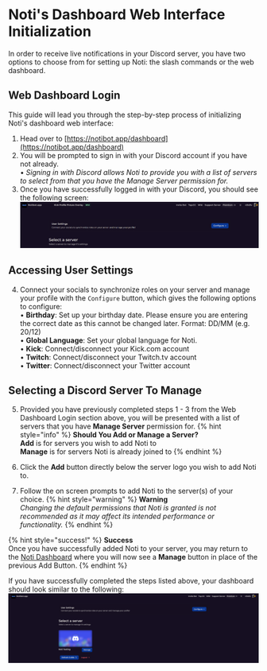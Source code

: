 # Noti's Dashboard Web Interface Initialization

In order to receive live notifications in your Discord server, you have two options to choose from for setting up Noti: the slash commands or the web dashboard.

## Web Dashboard Login
This guide will lead you through the step-by-step process of initializing Noti's dashboard web interface:

1. Head over to [https://notibot.app/dashboard](https://notibot.app/dashboard)
2. You will be prompted to sign in with your Discord account if you have not already. \
    • *Signing in with Discord allows Noti to provide you with a list of servers to select from that you have the Manage Server permission for.*
3. Once you have successfully logged in with your Discord, you should see the following screen: \
![](../../.gitbook/assets/dashboard_user_logged_in.png) 

## Accessing User Settings
4. Connect your socials to synchronize roles on your server and manage your profile with the `Configure` button, which gives the following options to configure: \
    • **Birthday**: Set up your birthday date. Please ensure you are entering the correct date as this cannot be changed later. Format: DD/MM (e.g. 20/12) \
    • **Global Language**: Set your global language for Noti. \
    • **Kick**: Connect/disconnect your Kick.com account \
    • **Twitch**: Connect/disconnect your Twitch.tv account \
    • **Twitter**: Connect/disconnect your Twitter account

## Selecting a Discord Server To Manage

5. Provided you have previously completed steps 1 - 3 from the Web Dashboard Login section above, you will be presented with a list of servers that you have **Manage Server** permission for. 
{% hint style="info" %} **Should You Add or Manage a Server?** \
**Add** is for servers you wish to add Noti to \
**Manage** is for servers Noti is already joined to
{% endhint %}

7. Click the **Add** button directly below the server logo you wish to add Noti to. 
8. Follow the on screen prompts to add Noti to the server(s) of your choice. 
{% hint style="warning" %} **Warning** \
*Changing the default permissions that Noti is granted is not recommended as it may affect its intended performance or functionality.*
{% endhint %}

{% hint style="success!" %} **Success** \
Once you have successfully added Noti to your server, you may return to the [Noti Dashboard](https://notibot.app/dashboard) where you will now see a **Manage** button in place of the previous Add Button.
{% endhint %}
<!--9. Once you have successfully added Noti to your server, you will need to return to the [Noti Dashboard](https://notibot.app/dashboard) where you will now see a **Manage** button in place of the previous Add Button.   -->

If you have successfully completed the steps listed above, your dashboard should look similar to the following: \
![](../../.gitbook/assets/dashboard_server_list.png)
